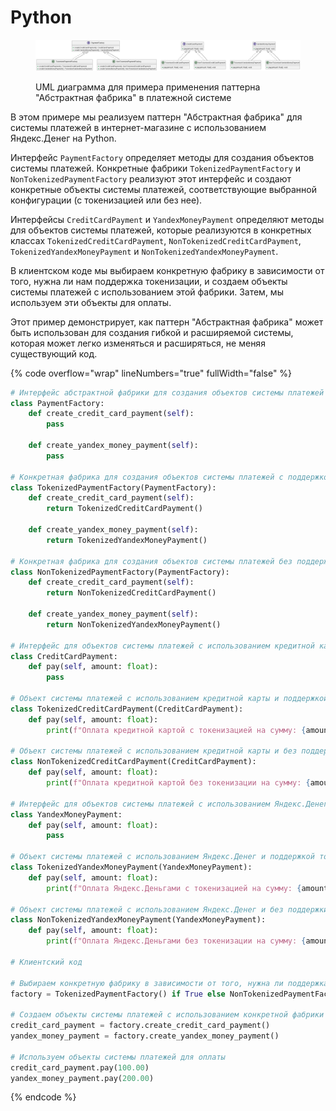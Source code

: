 # Python

<figure><img src="../../../../../.gitbook/assets/image (1) (1) (1) (1) (1) (1) (1) (1) (1) (1) (1).png" alt=""><figcaption><p>UML диаграмма для примера применения паттерна "Абстрактная фабрика" в платежной системе</p></figcaption></figure>

В этом примере мы реализуем паттерн "Абстрактная фабрика" для системы платежей в интернет-магазине с использованием Яндекс.Денег на Python.

Интерфейс `PaymentFactory` определяет методы для создания объектов системы платежей. Конкретные фабрики `TokenizedPaymentFactory` и `NonTokenizedPaymentFactory` реализуют этот интерфейс и создают конкретные объекты системы платежей, соответствующие выбранной конфигурации (с токенизацией или без нее).

Интерфейсы `CreditCardPayment` и `YandexMoneyPayment` определяют методы для объектов системы платежей, которые реализуются в конкретных классах `TokenizedCreditCardPayment`, `NonTokenizedCreditCardPayment`, `TokenizedYandexMoneyPayment` и `NonTokenizedYandexMoneyPayment`.

В клиентском коде мы выбираем конкретную фабрику в зависимости от того, нужна ли нам поддержка токенизации, и создаем объекты системы платежей с использованием этой фабрики. Затем, мы используем эти объекты для оплаты.

Этот пример демонстрирует, как паттерн "Абстрактная фабрика" может быть использован для создания гибкой и расширяемой системы, которая может легко изменяться и расширяться, не меняя существующий код.

{% code overflow="wrap" lineNumbers="true" fullWidth="false" %}
```python
# Интерфейс абстрактной фабрики для создания объектов системы платежей
class PaymentFactory:
    def create_credit_card_payment(self):
        pass

    def create_yandex_money_payment(self):
        pass

# Конкретная фабрика для создания объектов системы платежей с поддержкой токенизации
class TokenizedPaymentFactory(PaymentFactory):
    def create_credit_card_payment(self):
        return TokenizedCreditCardPayment()

    def create_yandex_money_payment(self):
        return TokenizedYandexMoneyPayment()

# Конкретная фабрика для создания объектов системы платежей без поддержки токенизации
class NonTokenizedPaymentFactory(PaymentFactory):
    def create_credit_card_payment(self):
        return NonTokenizedCreditCardPayment()

    def create_yandex_money_payment(self):
        return NonTokenizedYandexMoneyPayment()

# Интерфейс для объектов системы платежей с использованием кредитной карты
class CreditCardPayment:
    def pay(self, amount: float):
        pass

# Объект системы платежей с использованием кредитной карты и поддержкой токенизации
class TokenizedCreditCardPayment(CreditCardPayment):
    def pay(self, amount: float):
        print(f"Оплата кредитной картой с токенизацией на сумму: {amount:.2f}")

# Объект системы платежей с использованием кредитной карты и без поддержки токенизации
class NonTokenizedCreditCardPayment(CreditCardPayment):
    def pay(self, amount: float):
        print(f"Оплата кредитной картой без токенизации на сумму: {amount:.2f}")

# Интерфейс для объектов системы платежей с использованием Яндекс.Денег
class YandexMoneyPayment:
    def pay(self, amount: float):
        pass

# Объект системы платежей с использованием Яндекс.Денег и поддержкой токенизации
class TokenizedYandexMoneyPayment(YandexMoneyPayment):
    def pay(self, amount: float):
        print(f"Оплата Яндекс.Деньгами с токенизацией на сумму: {amount:.2f}")

# Объект системы платежей с использованием Яндекс.Денег и без поддержки токенизации
class NonTokenizedYandexMoneyPayment(YandexMoneyPayment):
    def pay(self, amount: float):
        print(f"Оплата Яндекс.Деньгами без токенизации на сумму: {amount:.2f}")

# Клиентский код

# Выбираем конкретную фабрику в зависимости от того, нужна ли поддержка токенизации
factory = TokenizedPaymentFactory() if True else NonTokenizedPaymentFactory()

# Создаем объекты системы платежей с использованием конкретной фабрики
credit_card_payment = factory.create_credit_card_payment()
yandex_money_payment = factory.create_yandex_money_payment()

# Используем объекты системы платежей для оплаты
credit_card_payment.pay(100.00)
yandex_money_payment.pay(200.00)


```
{% endcode %}
